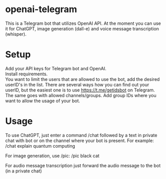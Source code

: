 # openai-telegram

This is a Telegram bot that utilizes OpenAI API.
At the moment you can use it for ChatGPT, image generation (dall-e) and voice message transcription (whisper).

# Setup

Add your API keys for Telegram bot and OpenAI.  
Install requirements.  
You want to limit the users that are allowed to use the bot, add the desired userID's in the list. There are several ways how you can find out your userID, but the easiest one is to use https://t.me/getidsbot on Telegram.  
The same goes with allowed channels/groups. Add group IDs where you want to allow the usage of your bot.  

# Usage

To use ChatGPT, just enter a command /chat followed by a text in private chat with bot or on the channel where your bot is present. For example:
/chat explain quantum computing

For image generation, use /pic:
/pic black cat

For audio message transcription just forward the audio message to the bot (in a private chat)

